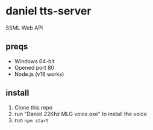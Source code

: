 # daniel tts-server

SSML Web API

## preqs

- Windows 64-bit
- Opened port 80
- Node.js (v16 works)

## install

1. Clone this repo
2. run "Daniel 22Khz MLG voice.exe" to install the voice
3. run `npm start`
